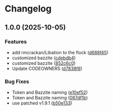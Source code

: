 # Changelog

## 1.0.0 (2025-10-05)


### Features

* add rmcrackan/Libation to the flock ([d688f45](https://github.com/OmegaSquad82/custom-ublue-os/commit/d688f454e4c0ca8ec71edf918461e61d70200acd))
* customized bazzite ([cdebdb4](https://github.com/OmegaSquad82/custom-ublue-os/commit/cdebdb44b80621450a318998836b2f469a55b41c))
* customized bazzite ([852c6c0](https://github.com/OmegaSquad82/custom-ublue-os/commit/852c6c0dd03bbeb44795e7dd2711c4d2d1bb4779))
* Update CODEOWNERS ([d7838f8](https://github.com/OmegaSquad82/custom-ublue-os/commit/d7838f8887d15ab3497a1fdad9ecd91bd35049bb))


### Bug Fixes

* Token and Bazzite naming ([e10ef52](https://github.com/OmegaSquad82/custom-ublue-os/commit/e10ef52518c26dbb56dd3b7086661f555a90f39c))
* Token and Bazzite naming ([087df1b](https://github.com/OmegaSquad82/custom-ublue-os/commit/087df1b09ce105edfc49e06f072319ebe0d7d47e))
* use patched v1.9.1 ([b50e133](https://github.com/OmegaSquad82/custom-ublue-os/commit/b50e13386f182a359e095ea011f9e2c8a3898f13))
